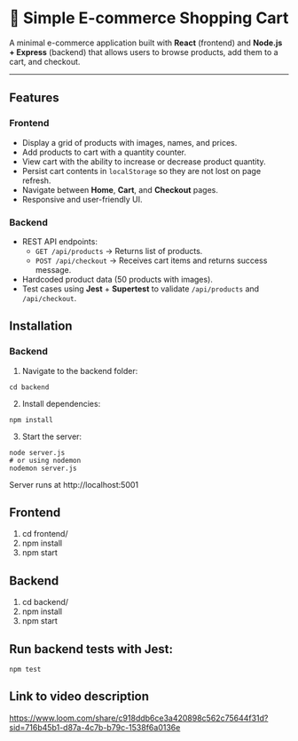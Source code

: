# 🛒 Simple E-commerce Shopping Cart

A minimal e-commerce application built with **React** (frontend) and **Node.js + Express** (backend) that allows users to browse products, add them to a cart, and checkout.

---

## Features

### Frontend
- Display a grid of products with images, names, and prices.
- Add products to cart with a quantity counter.
- View cart with the ability to increase or decrease product quantity.
- Persist cart contents in `localStorage` so they are not lost on page refresh.
- Navigate between **Home**, **Cart**, and **Checkout** pages.
- Responsive and user-friendly UI.

### Backend
- REST API endpoints:
  - `GET /api/products` → Returns list of products.
  - `POST /api/checkout` → Receives cart items and returns success message.
- Hardcoded product data (50 products with images).
- Test cases using **Jest** + **Supertest** to validate `/api/products` and `/api/checkout`.



## Installation
### Backend
1. Navigate to the backend folder:
```
cd backend
```
2. Install dependencies:
```
npm install
```
3. Start the server:
```
node server.js
# or using nodemon
nodemon server.js
```

Server runs at http://localhost:5001

## Frontend
1. cd frontend/
2. npm install
3. npm start


## Backend
1. cd backend/
2. npm install
3. npm start


## Run backend tests with Jest:
```
npm test
```

## Link to video description
https://www.loom.com/share/c918ddb6ce3a420898c562c75644f31d?sid=716b45b1-d87a-4c7b-b79c-1538f6a0136e


